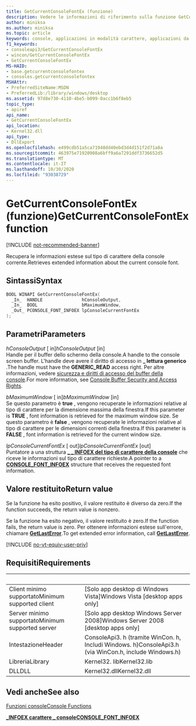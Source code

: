 ```yaml
---
title: GetCurrentConsoleFontEx (funzione)
description: Vedere le informazioni di riferimento sulla funzione GetCurrentConsoleFontEx, che recupera le informazioni estese sul tipo di carattere della console attualmente utilizzato.
author: miniksa
ms.author: miniksa
ms.topic: article
keywords: console, applicazioni in modalità carattere, applicazioni da riga di comando, applicazioni di terminale, api della console
f1_keywords:
- consoleapi3/GetCurrentConsoleFontEx
- wincon/GetCurrentConsoleFontEx
- GetCurrentConsoleFontEx
MS-HAID:
- base.getcurrentconsolefontex
- consoles.getcurrentconsolefontex
MSHAttr:
- PreferredSiteName:MSDN
- PreferredLib:/library/windows/desktop
ms.assetid: 97d8e730-4110-4be5-b099-0acc1b6f8eb5
topic_type:
- apiref
api_name:
- GetCurrentConsoleFontEx
api_location:
- Kernel32.dll
api_type:
- DllExport
ms.openlocfilehash: e499cdb51a5ca71948dd40ebd3d4d151f2d71a8a
ms.sourcegitcommit: 463975e71920908a6bff9a6a7291ddf3736652d5
ms.translationtype: MT
ms.contentlocale: it-IT
ms.lasthandoff: 10/30/2020
ms.locfileid: "93038729"
---
```

# <a name="getcurrentconsolefontex-function"></a><span data-ttu-id="1c260-104">GetCurrentConsoleFontEx (funzione)</span><span class="sxs-lookup"><span data-stu-id="1c260-104">GetCurrentConsoleFontEx function</span></span>

[!INCLUDE [not-recommended-banner](./includes/not-recommended-banner.md)]

<span data-ttu-id="1c260-105">Recupera le informazioni estese sul tipo di carattere della console corrente.</span><span class="sxs-lookup"><span data-stu-id="1c260-105">Retrieves extended information about the current console font.</span></span>

## <a name="syntax"></a><span data-ttu-id="1c260-106">Sintassi</span><span class="sxs-lookup"><span data-stu-id="1c260-106">Syntax</span></span>

```C
BOOL WINAPI GetCurrentConsoleFontEx(
  _In_  HANDLE               hConsoleOutput,
  _In_  BOOL                 bMaximumWindow,
  _Out_ PCONSOLE_FONT_INFOEX lpConsoleCurrentFontEx
);
```

## <a name="parameters"></a><span data-ttu-id="1c260-107">Parametri</span><span class="sxs-lookup"><span data-stu-id="1c260-107">Parameters</span></span>

<span data-ttu-id="1c260-108">*hConsoleOutput* \[ in\]</span><span class="sxs-lookup"><span data-stu-id="1c260-108">*hConsoleOutput* \[in\]</span></span>  
<span data-ttu-id="1c260-109">Handle per il buffer dello schermo della console.</span><span class="sxs-lookup"><span data-stu-id="1c260-109">A handle to the console screen buffer.</span></span> <span data-ttu-id="1c260-110">L'handle deve avere il diritto di accesso in **\_ lettura generico** .</span><span class="sxs-lookup"><span data-stu-id="1c260-110">The handle must have the **GENERIC\_READ** access right.</span></span> <span data-ttu-id="1c260-111">Per altre informazioni, vedere [sicurezza e diritti di accesso del buffer della console](console-buffer-security-and-access-rights.md).</span><span class="sxs-lookup"><span data-stu-id="1c260-111">For more information, see [Console Buffer Security and Access Rights](console-buffer-security-and-access-rights.md).</span></span>

<span data-ttu-id="1c260-112">*bMaximumWindow* \[ in\]</span><span class="sxs-lookup"><span data-stu-id="1c260-112">*bMaximumWindow* \[in\]</span></span>  
<span data-ttu-id="1c260-113">Se questo parametro è **true** , vengono recuperate le informazioni relative al tipo di carattere per la dimensione massima della finestra.</span><span class="sxs-lookup"><span data-stu-id="1c260-113">If this parameter is **TRUE** , font information is retrieved for the maximum window size.</span></span> <span data-ttu-id="1c260-114">Se questo parametro è **false** , vengono recuperate le informazioni relative al tipo di carattere per le dimensioni correnti della finestra.</span><span class="sxs-lookup"><span data-stu-id="1c260-114">If this parameter is **FALSE** , font information is retrieved for the current window size.</span></span>

<span data-ttu-id="1c260-115">*lpConsoleCurrentFontEx* \[ out\]</span><span class="sxs-lookup"><span data-stu-id="1c260-115">*lpConsoleCurrentFontEx* \[out\]</span></span>  
<span data-ttu-id="1c260-116">Puntatore a una struttura [**\_ \_ INFOEX del tipo di carattere della console**](console-font-infoex.md) che riceve le informazioni sul tipo di carattere richieste.</span><span class="sxs-lookup"><span data-stu-id="1c260-116">A pointer to a [**CONSOLE\_FONT\_INFOEX**](console-font-infoex.md) structure that receives the requested font information.</span></span>

## <a name="return-value"></a><span data-ttu-id="1c260-117">Valore restituito</span><span class="sxs-lookup"><span data-stu-id="1c260-117">Return value</span></span>

<span data-ttu-id="1c260-118">Se la funzione ha esito positivo, il valore restituito è diverso da zero.</span><span class="sxs-lookup"><span data-stu-id="1c260-118">If the function succeeds, the return value is nonzero.</span></span>

<span data-ttu-id="1c260-119">Se la funzione ha esito negativo, il valore restituito è zero.</span><span class="sxs-lookup"><span data-stu-id="1c260-119">If the function fails, the return value is zero.</span></span> <span data-ttu-id="1c260-120">Per ottenere informazioni estese sull'errore, chiamare [**GetLastError**](https://msdn.microsoft.com/library/windows/desktop/ms679360).</span><span class="sxs-lookup"><span data-stu-id="1c260-120">To get extended error information, call [**GetLastError**](https://msdn.microsoft.com/library/windows/desktop/ms679360).</span></span>

[!INCLUDE [no-vt-equiv-user-priv](./includes/no-vt-equiv-user-priv.md)]

## <a name="requirements"></a><span data-ttu-id="1c260-121">Requisiti</span><span class="sxs-lookup"><span data-stu-id="1c260-121">Requirements</span></span>

| &nbsp; | &nbsp; |
|-|-|
| <span data-ttu-id="1c260-122">Client minimo supportato</span><span class="sxs-lookup"><span data-stu-id="1c260-122">Minimum supported client</span></span> | <span data-ttu-id="1c260-123">\[Solo app desktop di Windows Vista\]</span><span class="sxs-lookup"><span data-stu-id="1c260-123">Windows Vista \[desktop apps only\]</span></span> |
| <span data-ttu-id="1c260-124">Server minimo supportato</span><span class="sxs-lookup"><span data-stu-id="1c260-124">Minimum supported server</span></span> | <span data-ttu-id="1c260-125">\[Solo app desktop Windows Server 2008\]</span><span class="sxs-lookup"><span data-stu-id="1c260-125">Windows Server 2008 \[desktop apps only\]</span></span> |
| <span data-ttu-id="1c260-126">Intestazione</span><span class="sxs-lookup"><span data-stu-id="1c260-126">Header</span></span> | <span data-ttu-id="1c260-127">ConsoleApi3. h (tramite WinCon. h, Includi Windows. h)</span><span class="sxs-lookup"><span data-stu-id="1c260-127">ConsoleApi3.h (via WinCon.h, include Windows.h)</span></span> |
| <span data-ttu-id="1c260-128">Libreria</span><span class="sxs-lookup"><span data-stu-id="1c260-128">Library</span></span> | <span data-ttu-id="1c260-129">Kernel32. lib</span><span class="sxs-lookup"><span data-stu-id="1c260-129">Kernel32.lib</span></span> |
| <span data-ttu-id="1c260-130">DLL</span><span class="sxs-lookup"><span data-stu-id="1c260-130">DLL</span></span> | <span data-ttu-id="1c260-131">Kernel32.dll</span><span class="sxs-lookup"><span data-stu-id="1c260-131">Kernel32.dll</span></span> |

## <a name="see-also"></a><span data-ttu-id="1c260-132">Vedi anche</span><span class="sxs-lookup"><span data-stu-id="1c260-132">See also</span></span>

[<span data-ttu-id="1c260-133">Funzioni console</span><span class="sxs-lookup"><span data-stu-id="1c260-133">Console Functions</span></span>](console-functions.md)

[<span data-ttu-id="1c260-134">**\_INFOEX carattere \_ console**</span><span class="sxs-lookup"><span data-stu-id="1c260-134">**CONSOLE\_FONT\_INFOEX**</span></span>](console-font-infoex.md)
